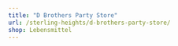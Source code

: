 ```yaml
---
title: "D Brothers Party Store"
url: /sterling-heights/d-brothers-party-store/
shop: Lebensmittel
---
```

